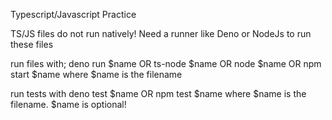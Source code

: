 Typescript/Javascript Practice

TS/JS files do not run natively!
Need a runner like Deno or NodeJs to run these files

run files with;
    deno run $name
    OR
    ts-node $name
    OR
    node $name
    OR
    npm start $name
where $name is the filename

run tests with
    deno test $name
    OR
    npm test $name
where $name is the filename. $name is optional!